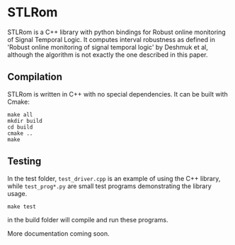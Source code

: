 # STLRom 

STLRom is a C++ library with python bindings for Robust online monitoring of Signal Temporal Logic. It computes interval robustness as defined in 'Robust online monitoring of signal temporal logic' by Deshmuk et al, although the algorithm is not exactly the one described in this paper. 

## Compilation

STLRom is written in C++ with no special dependencies. It can be built with Cmake:

```
make all
mkdir build
cd build
cmake ..
make
```

## Testing 
In the test folder, `test_driver.cpp` is an example of using the C++ library, while `test_prog*.py` are small test programs demonstrating the library usage.
``` 
make test
```
in the build folder will compile and run these programs.

More documentation coming soon. 
